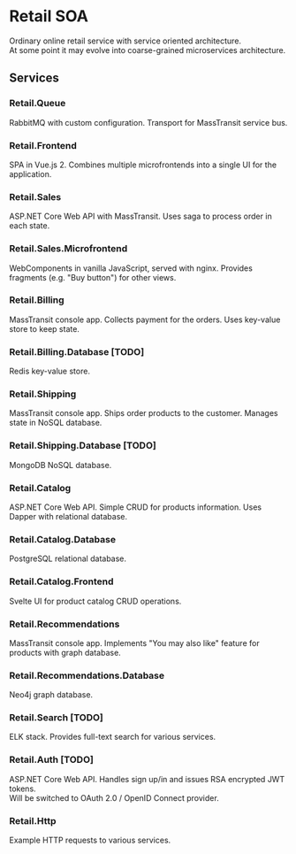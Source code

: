 # Retail SOA
Ordinary online retail service with service oriented architecture.  
At some point it may evolve into coarse-grained microservices architecture.
## Services
### Retail.Queue
RabbitMQ with custom configuration. Transport for MassTransit service bus.
### Retail.Frontend
SPA in Vue.js 2. Combines multiple microfrontends into a single UI for the application. 
### Retail.Sales
ASP.NET Core Web API with MassTransit. Uses saga to process order in each state.
### Retail.Sales.Microfrontend
WebComponents in vanilla JavaScript, served with nginx. Provides fragments (e.g. "Buy button") for other views.
### Retail.Billing
MassTransit console app. Collects payment for the orders. Uses key-value store to keep state.
### Retail.Billing.Database [TODO]
Redis key-value store.
### Retail.Shipping
MassTransit console app. Ships order products to the customer. Manages state in NoSQL database.
### Retail.Shipping.Database [TODO]
MongoDB NoSQL database.
### Retail.Catalog
ASP.NET Core Web API. Simple CRUD for products information. Uses Dapper with relational database.
### Retail.Catalog.Database
PostgreSQL relational database.
### Retail.Catalog.Frontend
Svelte UI for product catalog CRUD operations.
### Retail.Recommendations
MassTransit console app. Implements "You may also like" feature for products with graph database.
### Retail.Recommendations.Database
Neo4j graph database.
### Retail.Search [TODO]
ELK stack. Provides full-text search for various services.
### Retail.Auth [TODO]
ASP.NET Core Web API. Handles sign up/in and issues RSA encrypted JWT tokens.  
Will be switched to OAuth 2.0 / OpenID Connect provider.
### Retail.Http
Example HTTP requests to various services.
